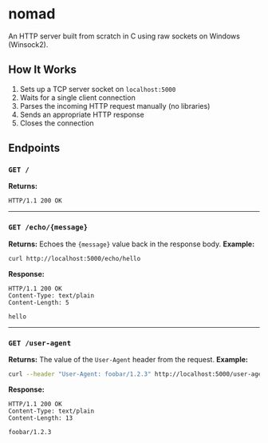 # nomad

An HTTP server built from scratch in C using raw sockets on Windows (Winsock2).

## How It Works

1. Sets up a TCP server socket on `localhost:5000`
2. Waits for a single client connection
3. Parses the incoming HTTP request manually (no libraries)
4. Sends an appropriate HTTP response
5. Closes the connection

## Endpoints

### `GET /`

**Returns:**
```http
HTTP/1.1 200 OK
```

---

### `GET /echo/{message}`

**Returns:** Echoes the ``{message}`` value back in the response body.
**Example:**
```bash
curl http://localhost:5000/echo/hello
```

**Response:**
```http
HTTP/1.1 200 OK
Content-Type: text/plain
Content-Length: 5

hello
```

---

### `GET /user-agent`

**Returns:** The value of the ``User-Agent`` header from the request.
**Example:**
```bash
curl --header "User-Agent: foobar/1.2.3" http://localhost:5000/user-agent
```

**Response:**
```http
HTTP/1.1 200 OK
Content-Type: text/plain
Content-Length: 13

foobar/1.2.3
```